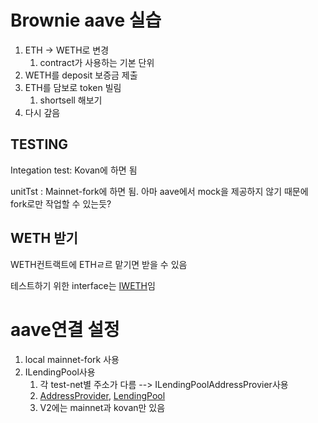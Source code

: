 # Brownie aave 실습

1. ETH -> WETH로 변경
    1. contract가 사용하는 기본 단위
1. WETH를 deposit 보증금 제출
1. ETH를 담보로 token 빌림
    1. shortsell 해보기
1. 다시 갚음

## TESTING
Integation test: Kovan에 하면 됨

unitTst : Mainnet-fork에 하면 됨. 아마 aave에서 mock을 제공하지 않기 때문에 fork로만 작업할 수 있는듯?

## WETH 받기
WETH컨트랙트에 ETHㄹ르 맡기면 받을 수 있음

테스트하기 위한 interface는 [IWETH](./interfaces/IWeth.sol)임
# aave연결 설정
1. local mainnet-fork 사용
1. ILendingPool사용
    1. 각 test-net별 주소가 다름 --> ILendingPoolAddressProvier사용
    1. [AddressProvider](./interfaces/ILendingPoolAddressesProvider.sol), [LendingPool](./interfaces/ILendingPool.sol)
    1. V2에는 mainnet과 kovan만 있음
    

